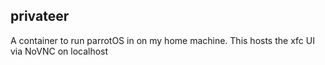 ## privateer

A container to run parrotOS in on my home machine. This hosts the xfc UI via NoVNC on localhost
